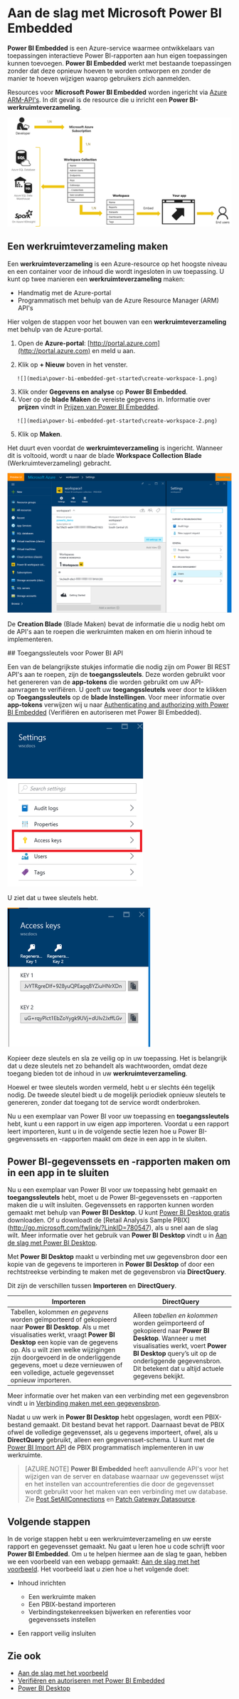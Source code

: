 <properties
   pageTitle="Aan de slag met Microsoft Power BI Embedded"
   description="Power BI Embedded, voeg interactieve Power BI-rapporten toe aan uw BI-toepassing (Business Intelligence)"
   services="power-bi-embedded"
   documentationCenter=""
   authors="minewiskan"
   manager="NA"
   editor=""
   tags=""/>
<tags
   ms.service="power-bi-embedded"
   ms.devlang="NA"
   ms.topic="hero-article"
   ms.tgt_pltfrm="NA"
   ms.workload="powerbi"
   ms.date="07/05/2016"
   ms.author="owend"/>

# Aan de slag met Microsoft Power BI Embedded

**Power BI Embedded** is een Azure-service waarmee ontwikkelaars van toepassingen interactieve Power BI-rapporten aan hun eigen toepassingen kunnen toevoegen. **Power BI Embedded** werkt met bestaande toepassingen zonder dat deze opnieuw hoeven te worden ontworpen en zonder de manier te hoeven wijzigen waarop gebruikers zich aanmelden.

Resources voor **Microsoft Power BI Embedded** worden ingericht via [Azure ARM-API's](https://msdn.microsoft.com/library/mt712306.aspx). In dit geval is de resource die u inricht een **Power BI-werkruimteverzameling**.

![](media\power-bi-embedded-get-started\introduction.png)

## Een werkruimteverzameling maken
Een **werkruimteverzameling** is een Azure-resource op het hoogste niveau en een container voor de inhoud die wordt ingesloten in uw toepassing. U kunt op twee manieren een **werkruimteverzameling** maken:

   -    Handmatig met de Azure-portal
   -    Programmatisch met behulp van de Azure Resource Manager (ARM) API's

Hier volgen de stappen voor het bouwen van een **werkruimteverzameling** met behulp van de Azure-portal.

   1.   Open de **Azure-portal**: [http://portal.azure.com](http://portal.azure.com) en meld u aan.

   2.   Klik op **+ Nieuw** boven in het venster.

       ![](media\power-bi-embedded-get-started\create-workspace-1.png)

   3.   Klik onder **Gegevens en analyse** op **Power BI Embedded**.
   4.   Voer op de **blade Maken** de vereiste gegevens in. Informatie over **prijzen** vindt in [Prijzen van Power BI Embedded](http://go.microsoft.com/fwlink/?LinkID=760527).

       ![](media\power-bi-embedded-get-started\create-workspace-2.png)

   5. Klik op **Maken**.

Het duurt even voordat de **werkruimteverzameling** is ingericht. Wanneer dit is voltooid, wordt u naar de blade **Workspace Collection Blade** (Werkruimteverzameling) gebracht.

   ![](media\power-bi-embedded-get-started\create-workspace-3.png)

De **Creation Blade** (Blade Maken) bevat de informatie die u nodig hebt om de API's aan te roepen die werkruimten maken en om hierin inhoud te implementeren.

<a name="view-access-keys"/>
## Toegangssleutels voor Power BI API

Een van de belangrijkste stukjes informatie die nodig zijn om Power BI REST API's aan te roepen, zijn de **toegangssleutels**. Deze worden gebruikt voor het genereren van de **app-tokens** die worden gebruikt om uw API-aanvragen te verifiëren. U geeft uw **toegangssleutels** weer door te klikken op **Toegangssleutels** op de **blade Instellingen**. Voor meer informatie over **app-tokens** verwijzen wij u naar [Authenticating and authorizing with Power BI Embedded](power-bi-embedded-app-token-flow.md) (Verifiëren en autoriseren met Power BI Embedded).

   ![](media\power-bi-embedded-get-started\access-keys.png)

U ziet dat u twee sleutels hebt.

   ![](media\power-bi-embedded-get-started\access-keys-2.png)

Kopieer deze sleutels en sla ze veilig op in uw toepassing. Het is belangrijk dat u deze sleutels net zo behandelt als wachtwoorden, omdat deze toegang bieden tot de inhoud in uw **werkruimteverzameling**.

Hoewel er twee sleutels worden vermeld, hebt u er slechts één tegelijk nodig. De tweede sleutel biedt u de mogelijk periodiek opnieuw sleutels te genereren, zonder dat toegang tot de service wordt onderbroken.

Nu u een exemplaar van Power BI voor uw toepassing en **toegangssleutels** hebt, kunt u een rapport in uw eigen app importeren. Voordat u een rapport leert importeren, kunt u in de volgende sectie lezen hoe u Power BI-gegevenssets en -rapporten maakt om deze in een app in te sluiten.

## Power BI-gegevenssets en -rapporten maken om in een app in te sluiten

Nu u een exemplaar van Power BI voor uw toepassing hebt gemaakt en **toegangssleutels** hebt, moet u de Power BI-gegevenssets en -rapporten maken die u wilt insluiten. Gegevenssets en rapporten kunnen worden gemaakt met behulp van **Power BI Desktop**. U kunt [Power BI Desktop gratis](https://powerbi.microsoft.com/documentation/powerbi-desktop-get-the-desktop/) downloaden. Of u downloadt de [Retail Analysis Sample PBIX] (http://go.microsoft.com/fwlink/?LinkID=780547), als u snel aan de slag wilt. Meer informatie over het gebruik van **Power BI Desktop** vindt u in [Aan de slag met Power BI Desktop](https://powerbi.microsoft.com/en-us/guided-learning/powerbi-learning-0-2-get-started-power-bi-desktop).

Met **Power BI Desktop** maakt u verbinding met uw gegevensbron door een kopie van de gegevens te importeren in **Power BI Desktop** of door een rechtstreekse verbinding te maken met de gegevensbron via **DirectQuery**.

Dit zijn de verschillen tussen **Importeren** en **DirectQuery**.

|Importeren | DirectQuery
|---|---
|Tabellen, kolommen *en gegevens* worden geïmporteerd of gekopieerd naar **Power BI Desktop**. Als u met visualisaties werkt, vraagt **Power BI Desktop** een kopie van de gegevens op. Als u wilt zien welke wijzigingen zijn doorgevoerd in de onderliggende gegevens, moet u deze vernieuwen of een volledige, actuele gegevensset opnieuw importeren.|Alleen *tabellen en kolommen* worden geïmporteerd of gekopieerd naar **Power BI Desktop**. Wanneer u met visualisaties werkt, voert **Power BI Desktop** query’s uit op de onderliggende gegevensbron. Dit betekent dat u altijd actuele gegevens bekijkt.

Meer informatie over het maken van een verbinding met een gegevensbron vindt u in [Verbinding maken met een gegevensbron](power-bi-embedded-connect-datasource.md).

Nadat u uw werk in **Power BI Desktop** hebt opgeslagen, wordt een PBIX-bestand gemaakt. Dit bestand bevat het rapport. Daarnaast bevat de PBIX ofwel de volledige gegevensset, als u gegevens importeert, ofwel, als u **DirectQuery** gebruikt, alleen een gegevensset-schema. U kunt met de [Power BI Import API](https://msdn.microsoft.com/library/mt711504.aspx) de PBIX programmatisch implementeren in uw werkruimte.

> [AZURE.NOTE] **Power BI Embedded** heeft aanvullende API's voor het wijzigen van de server en database waarnaar uw gegevensset wijst en het instellen van accountreferenties die door de gegevensset wordt gebruikt voor het maken van een verbinding met uw database. Zie [Post SetAllConnections](https://msdn.microsoft.com/library/mt711505.aspx) en [Patch Gateway Datasource](https://msdn.microsoft.com/library/mt711498.aspx).

## Volgende stappen
In de vorige stappen hebt u een werkruimteverzameling en uw eerste rapport en gegevensset gemaakt. Nu gaat u leren hoe u code schrijft voor **Power BI Embedded**. Om u te helpen hiermee aan de slag te gaan, hebben we een voorbeeld van een webapp gemaakt: [Aan de slag met het voorbeeld](power-bi-embedded-get-started-sample.md). Het voorbeeld laat u zien hoe u het volgende doet:

  - Inhoud inrichten
      - Een werkruimte maken
      - Een PBIX-bestand importeren
      - Verbindingstekenreeksen bijwerken en referenties voor gegevenssets instellen

  - Een rapport veilig insluiten

## Zie ook
- [Aan de slag met het voorbeeld](power-bi-embedded-get-started-sample.md)
- [Verifiëren en autoriseren met Power BI Embedded](power-bi-embedded-app-token-flow.md)
- [Power BI Desktop](https://powerbi.microsoft.com/documentation/powerbi-desktop-get-the-desktop/)



<!--HONumber=ago16_HO4-->


